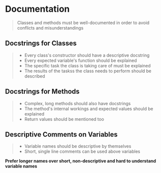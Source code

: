 # Documentation

> Classes and methods must be well-documented in order to avoid conflicts and misunderstandings

## Docstrings for Classes

> - Every class's constructor should have a descriptive docstring
> - Every expected variable's function should be explained
> - The specific task the class is taking care of must be explained
> - The results of the taskss the class needs to perform should be described

## Docstrings for Methods

> - Complex, long methods should also have docstrings
> - The method's internal workings and expected values should be explained
> - Return values should be mentioned too

## Descriptive Comments on Variables

> - Variable names should be descriptive by themselves
> - Short, single line comments can be used above variables

**Prefer longer names over short, non-descriptive and hard to understand variable names**
